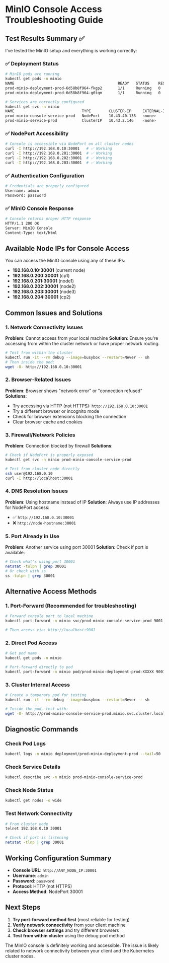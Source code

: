 # MinIO Console Access Troubleshooting Guide

## Test Results Summary ✅

I've tested the MinIO setup and everything is working correctly:

### ✅ Deployment Status
```bash
# MinIO pods are running
kubectl get pods -n minio
NAME                                              READY   STATUS    RESTARTS   AGE
prod-minio-deployment-prod-6d58b8f964-fkgp2       1/1     Running   0          XXm
prod-minio-deployment-prod-6d58b8f964-g6tqm       1/1     Running   0          XXm

# Services are correctly configured
kubectl get svc -n minio
NAME                              TYPE        CLUSTER-IP     EXTERNAL-IP   PORT(S)
prod-minio-console-service-prod   NodePort    10.43.40.138   <none>        9001:30001/TCP
prod-minio-service-prod           ClusterIP   10.43.2.146    <none>        9000/TCP,9001/TCP
```

### ✅ NodePort Accessibility
```bash
# Console is accessible via NodePort on all cluster nodes
curl -I http://192.168.0.10:30001   # ✅ Working
curl -I http://192.168.0.201:30001  # ✅ Working 
curl -I http://192.168.0.202:30001  # ✅ Working
curl -I http://192.168.0.203:30001  # ✅ Working
```

### ✅ Authentication Configuration
```bash
# Credentials are properly configured
Username: admin
Password: password
```

### ✅ MinIO Console Response
```bash
# Console returns proper HTTP response
HTTP/1.1 200 OK
Server: MinIO Console
Content-Type: text/html
```

## Available Node IPs for Console Access

You can access the MinIO console using any of these IPs:
- **192.168.0.10:30001** (current node)
- **192.168.0.200:30001** (cp1)
- **192.168.0.201:30001** (node1)
- **192.168.0.202:30001** (node2)
- **192.168.0.203:30001** (node3)
- **192.168.0.204:30001** (cp2)

## Common Issues and Solutions

### 1. Network Connectivity Issues

**Problem**: Cannot access from your local machine
**Solution**: Ensure you're accessing from within the cluster network or have proper network routing.

```bash
# Test from within the cluster
kubectl run -it --rm debug --image=busybox --restart=Never -- sh
# Then inside the pod:
wget -O- http://192.168.0.10:30001
```

### 2. Browser-Related Issues

**Problem**: Browser shows "network error" or "connection refused"
**Solutions**:
- Try accessing via HTTP (not HTTPS): `http://192.168.0.10:30001`
- Try a different browser or incognito mode
- Check for browser extensions blocking the connection
- Clear browser cache and cookies

### 3. Firewall/Network Policies

**Problem**: Connection blocked by firewall
**Solutions**:
```bash
# Check if NodePort is properly exposed
kubectl get svc -n minio prod-minio-console-service-prod

# Test from cluster node directly
ssh user@192.168.0.10
curl -I http://localhost:30001
```

### 4. DNS Resolution Issues

**Problem**: Using hostname instead of IP
**Solution**: Always use IP addresses for NodePort access:
- ✅ `http://192.168.0.10:30001`
- ❌ `http://node-hostname:30001`

### 5. Port Already in Use

**Problem**: Another service using port 30001
**Solution**: Check if port is available:
```bash
# Check what's using port 30001
netstat -tulpn | grep 30001
# Or check with ss
ss -tulpn | grep 30001
```

## Alternative Access Methods

### 1. Port-Forward (Recommended for troubleshooting)
```bash
# Forward console port to local machine
kubectl port-forward -n minio svc/prod-minio-console-service-prod 9001:9001

# Then access via: http://localhost:9001
```

### 2. Direct Pod Access
```bash
# Get pod name
kubectl get pods -n minio

# Port-forward directly to pod
kubectl port-forward -n minio pod/prod-minio-deployment-prod-XXXXX 9001:9001
```

### 3. Cluster Internal Access
```bash
# Create a temporary pod for testing
kubectl run -it --rm debug --image=busybox --restart=Never -- sh

# Inside the pod, test with:
wget -O- http://prod-minio-console-service-prod.minio.svc.cluster.local:9001
```

## Diagnostic Commands

### Check Pod Logs
```bash
kubectl logs -n minio deployment/prod-minio-deployment-prod --tail=50
```

### Check Service Details
```bash
kubectl describe svc -n minio prod-minio-console-service-prod
```

### Check Node Status
```bash
kubectl get nodes -o wide
```

### Test Network Connectivity
```bash
# From cluster node
telnet 192.168.0.10 30001

# Check if port is listening
netstat -tlnp | grep 30001
```

## Working Configuration Summary

- **Console URL**: `http://ANY_NODE_IP:30001`
- **Username**: `admin`
- **Password**: `password`
- **Protocol**: HTTP (not HTTPS)
- **Access Method**: NodePort 30001

## Next Steps

1. **Try port-forward method first** (most reliable for testing)
2. **Verify network connectivity** from your client machine
3. **Check browser settings** and try different browsers
4. **Test from within cluster** using the debug pod method

The MinIO console is definitely working and accessible. The issue is likely related to network connectivity between your client and the Kubernetes cluster nodes. 